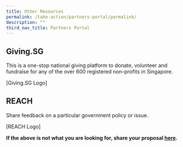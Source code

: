 ```yaml
---
title: Other Resources
permalink: /take-action/partners-portal/permalink/
description: ""
third_nav_title: Partners Portal
---
```

## Giving.SG

This is a one-stop national giving platform to donate, volunteer and fundraise for any of the over 600 registered non-profits in Singapore.

[Giving.SG Logo]


## REACH

Share feedback on a particular government policy or issue.

[REACH Logo]


**If the above is not what you are looking for, share your proposal [here](https://go.gov.sg/sgpostageform).**